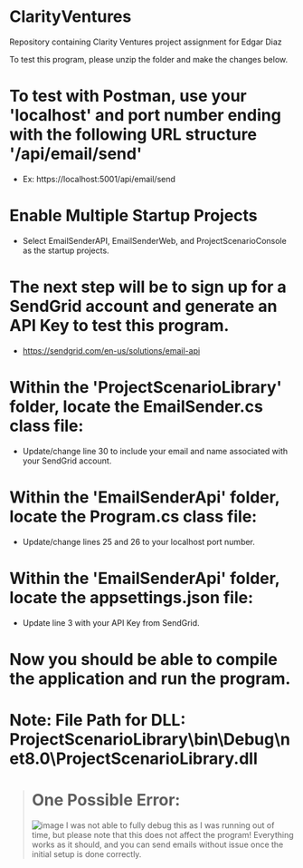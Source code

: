 # ClarityVentures
Repository containing Clarity Ventures project assignment for Edgar Diaz

To test this program, please unzip the folder and make the changes below.

# To test with Postman, use your 'localhost' and port number ending with the following URL structure '/api/email/send'
- Ex: https://localhost:5001/api/email/send

# Enable Multiple Startup Projects
- Select EmailSenderAPI, EmailSenderWeb, and ProjectScenarioConsole as the startup projects.

# The next step will be to sign up for a SendGrid account and generate an API Key to test this program.
- https://sendgrid.com/en-us/solutions/email-api

# Within the 'ProjectScenarioLibrary' folder, locate the EmailSender.cs class file:
- Update/change line 30 to include your email and name associated with your SendGrid account.

# Within the 'EmailSenderApi' folder, locate the Program.cs class file:
- Update/change lines 25 and 26 to your localhost port number.

# Within the 'EmailSenderApi' folder, locate the appsettings.json file:
- Update line 3 with your API Key from SendGrid.

# Now you should be able to compile the application and run the program.

# Note: File Path for DLL: ProjectScenarioLibrary\bin\Debug\net8.0\ProjectScenarioLibrary.dll

> # One Possible Error:
> ![image](https://github.com/user-attachments/assets/7222dba5-2b66-44c9-b78a-d46eee152ce7)
> I was not able to fully debug this as I was running out of time, but please note that this does not affect the program! Everything works as it should, and you can send emails without issue once the initial setup is done correctly.

